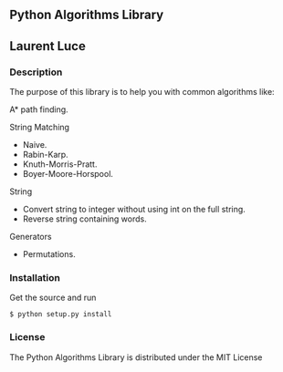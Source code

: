 ## Python Algorithms Library
## Laurent Luce

### Description
The purpose of this library is to help you with common algorithms like:

A* path finding.

String Matching
  - Naive.
  - Rabin-Karp.
  - Knuth-Morris-Pratt.
  - Boyer-Moore-Horspool.

String
  - Convert string to integer without using int on the full string.
  - Reverse string containing words.

Generators
  - Permutations.

### Installation
Get the source and run

    $ python setup.py install

### License
The Python Algorithms Library is distributed under the MIT License
